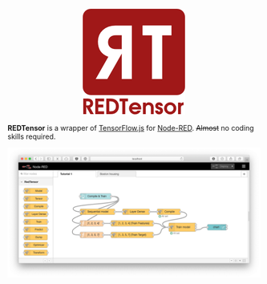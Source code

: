 <p align="center">
<img src="./images/red_tensor_logo.png">
</p>

**REDTensor** is a wrapper of [TensorFlow.js](https://js.tensorflow.org) for [Node-RED](https://nodered.org). ~~Almost~~ no coding skills required.

<p align="center">
<img src="./images/red-tensor-example.png">
</p>

